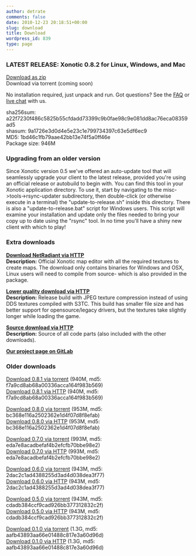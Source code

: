```yaml
---
author: detrate
comments: false
date: 2010-12-23 20:18:51+00:00
slug: download
title: Download
wordpress_id: 839
type: page
---
```


### LATEST RELEASE: Xonotic 0.8.2 for Linux, Windows, and Mac

[<i class="fa fa-download"></i> Download as zip](http://dl.xonotic.org/xonotic-0.8.2.zip)  
<i class="fa fa-download"></i> Download via torrent (coming soon)  

No installation required, just unpack and run. Got questions? See the [FAQ](/faq) or [live chat](/chat) with us.

sha256sum: a22f7230f486c5825b55cfdadd73399c9b0fae98c9e081dd8ac76eca08359ad5  
shasum: 9a1726e3d0d4e5e23c1e799734397c63e5df6ec9  
MD5: 1bd46c1fb79aae42bb13e74f5a0ff46e  
Package size: 946M  

### Upgrading from an older version

Since Xonotic version 0.5 we've offered an auto-update tool that will seamlessly upgrade your client to the latest release, provided you're using an official release or autobuild to begin with. You can find this tool in your Xonotic application directory. To use it, start by navigating to the misc->tools->rsync-updater subdirectory, then double-click (or otherwise execute in a terminal) the "update-to-release.sh" inside this directory. There is also a "update-to-release.bat" script for Windows users. This script will examine your installation and update only the files needed to bring your copy up to date using the "rsync" tool. In no time you'll have a shiny new client with which to play!

### Extra downloads

**[Download NetRadiant via HTTP](http://dl.xonotic.org/xonotic-0.8.2-mappingsupport.zip)**  
**Description:** Official Xonotic map editor with all the required textures to create maps. The download only contains binaries for Windows and OSX, Linux users will need to compile from source- which is also provided in the package.  

**[Lower quality download via HTTP](http://dl.xonotic.org/xonotic-0.8.2-low.zip)**  
**Description:** Release build with JPEG texture compression instead of using DDS textures compiled with S3TC. This build has smaller file size and has better support for opensource/legacy drivers, but the textures take slightly longer while loading the game.  

**[Source download via HTTP](http://dl.xonotic.org/xonotic-0.8.2-source.zip)**  
**Description:** Source of all code parts (also included with the other downloads).  

**[Our project page on GitLab](https://gitlab.com/groups/xonotic)**

### Older downloads  
[Download 0.8.1 via torrent](http://dl.xonotic.org/xonotic-0.8.1.zip.torrent) (940M, md5: f7a9cd8ab68a00336acca164f983b569)  
[Download 0.8.1 via HTTP](http://dl.xonotic.org/xonotic-0.8.1.zip) (940M, md5: f7a9cd8ab68a00336acca164f983b569)  

[Download 0.8.0 via torrent](http://dl.xonotic.org/xonotic-0.8.0.zip.torrent) (953M, md5: bc368e116a2502362e1d4f07d8f8efab)  
[Download 0.8.0 via HTTP](http://dl.xonotic.org/xonotic-0.8.0.zip) (953M, md5: bc368e116a2502362e1d4f07d8f8efab)

[Download 0.7.0 via torrent](http://dl.xonotic.org/xonotic-0.7.0.zip.torrent) (993M, md5: eda7e8acadbefaf4b2efcfb70bbe98e2)  
[Download 0.7.0 via HTTP](http://dl.xonotic.org/xonotic-0.7.0.zip) (993M, md5: eda7e8acadbefaf4b2efcfb70bbe98e2)  

[Download 0.6.0 via torrent](http://dl.xonotic.org/xonotic-0.6.0.zip.torrent) (943M, md5: 2dac2c1ad4388255d3ad4d038dea3f77)  
[Download 0.6.0 via HTTP](http://dl.xonotic.org/xonotic-0.6.0.zip) (943M, md5: 2dac2c1ad4388255d3ad4d038dea3f77)  

[Download 0.5.0 via torrent](http://dl.xonotic.org/xonotic-0.5.0.zip.torrent) (943M, md5: cdadb384ccf9cad926bb377312832c2f)  
[Download 0.5.0 via HTTP](http://dl.xonotic.org/xonotic-0.5.0.zip) (943M, md5: cdadb384ccf9cad926bb377312832c2f)  

[Download 0.1.0 via torrent](http://dl.xonotic.org/xonotic-0.1.0preview.zip.torrent) (1.3G, md5: aafb43893aa66e01488c817e3a60d96d)  
[Download 0.1.0 via HTTP](http://dl.xonotic.org/xonotic-0.1.0preview.zip) (1.3G, md5: aafb43893aa66e01488c817e3a60d96d)  
